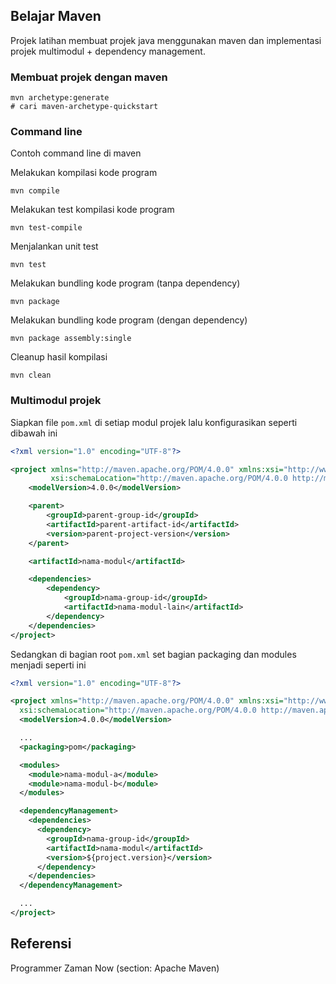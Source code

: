 ## Belajar Maven

Projek latihan membuat projek java menggunakan maven dan implementasi projek multimodul + dependency management.

### Membuat projek dengan maven

```shell
mvn archetype:generate
# cari maven-archetype-quickstart
```

### Command line
Contoh command line di maven

Melakukan kompilasi kode program
```shell
mvn compile
```

Melakukan test kompilasi kode program
```shell
mvn test-compile
```

Menjalankan unit test
```shell
mvn test
```

Melakukan bundling kode program (tanpa dependency)
```shell
mvn package
```

Melakukan bundling kode program (dengan dependency)
```shell
mvn package assembly:single
```

Cleanup hasil kompilasi
```shell
mvn clean
```

### Multimodul projek
Siapkan file `pom.xml` di setiap modul projek lalu konfigurasikan seperti dibawah ini

```xml
<?xml version="1.0" encoding="UTF-8"?>

<project xmlns="http://maven.apache.org/POM/4.0.0" xmlns:xsi="http://www.w3.org/2001/XMLSchema-instance"
         xsi:schemaLocation="http://maven.apache.org/POM/4.0.0 http://maven.apache.org/xsd/maven-4.0.0.xsd">
    <modelVersion>4.0.0</modelVersion>

    <parent>
        <groupId>parent-group-id</groupId>
        <artifactId>parent-artifact-id</artifactId>
        <version>parent-project-version</version>
    </parent>

    <artifactId>nama-modul</artifactId>

    <dependencies>
        <dependency>
            <groupId>nama-group-id</groupId>
            <artifactId>nama-modul-lain</artifactId>
        </dependency>
    </dependencies>
</project>

```

Sedangkan di bagian root `pom.xml` set bagian packaging dan modules menjadi seperti ini

```xml
<?xml version="1.0" encoding="UTF-8"?>

<project xmlns="http://maven.apache.org/POM/4.0.0" xmlns:xsi="http://www.w3.org/2001/XMLSchema-instance"
  xsi:schemaLocation="http://maven.apache.org/POM/4.0.0 http://maven.apache.org/xsd/maven-4.0.0.xsd">
  <modelVersion>4.0.0</modelVersion>

  ...
  <packaging>pom</packaging>

  <modules>
    <module>nama-modul-a</module>
    <module>nama-modul-b</module>
  </modules>

  <dependencyManagement>
    <dependencies>
      <dependency>
        <groupId>nama-group-id</groupId>
        <artifactId>nama-modul</artifactId>
        <version>${project.version}</version>
      </dependency>
    </dependencies>
  </dependencyManagement>

  ...
</project>

```

## Referensi

Programmer Zaman Now (section: Apache Maven)